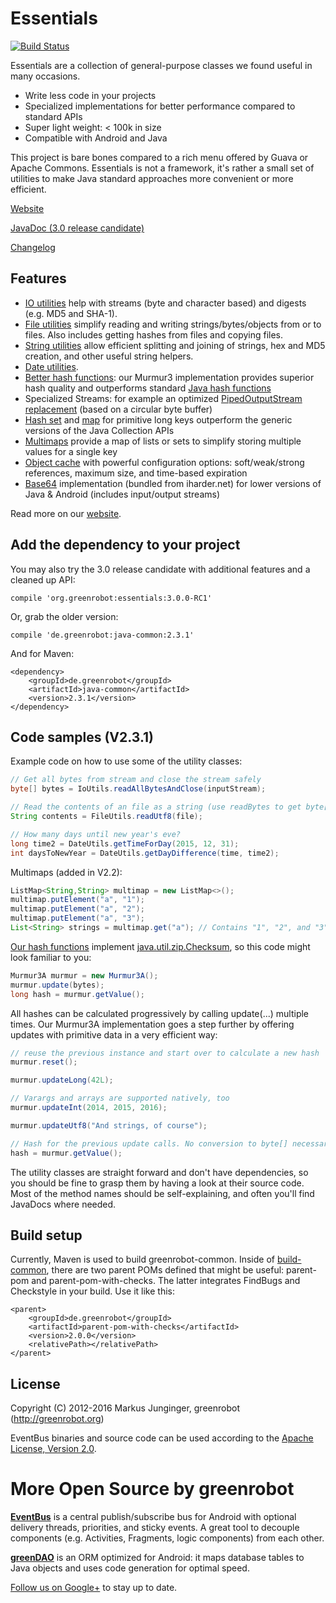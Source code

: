 # Essentials

[![Build Status](https://travis-ci.org/greenrobot/essentials.svg?branch=master)](https://travis-ci.org/greenrobot/essentials) 

Essentials are a collection of general-purpose classes we found useful in many occasions.

- Write less code in your projects
- Specialized implementations for better performance compared to standard APIs
- Super light weight: < 100k in size
- Compatible with Android and Java

This project is bare bones compared to a rich menu offered by Guava or Apache Commons. Essentials is not a framework, it's rather a small set of utilities to make Java standard approaches more convenient or more efficient.

[Website][1]

[JavaDoc (3.0 release candidate)](http://greenrobot.org/files/essentials/javadoc/3.0/)

[Changelog][13]

## Features

- [IO utilities][2] help with streams (byte and character based) and digests (e.g. MD5 and SHA-1).
- [File utilities][3] simplify reading and writing strings/bytes/objects from or to files. Also includes getting hashes from files and copying files.
- [String utilities][4] allow efficient splitting and joining of strings, hex and MD5 creation, and other useful string helpers.
- [Date utilities][5].
- [Better hash functions][12]: our Murmur3 implementation provides superior hash quality and outperforms standard [Java hash functions](web-resources/hash-functions-benchmark.pdf)
- Specialized Streams: for example an optimized [PipedOutputStream replacement][8] (based on a circular byte buffer)
- [Hash set][6] and [map][7] for primitive long keys outperform the generic versions of the Java Collection APIs
- [Multimaps][9] provide a map of lists or sets to simplify storing multiple values for a single key
- [Object cache][10] with powerful configuration options: soft/weak/strong references, maximum size, and time-based expiration
- [Base64][11] implementation (bundled from iharder.net) for lower versions of Java & Android (includes input/output streams)

Read more on our [website][14].

## Add the dependency to your project

You may also try the 3.0 release candidate with additional features and a cleaned up API:
 
    compile 'org.greenrobot:essentials:3.0.0-RC1'

Or, grab the older version:

    compile 'de.greenrobot:java-common:2.3.1'

And for Maven:
    
    <dependency>
        <groupId>de.greenrobot</groupId>
        <artifactId>java-common</artifactId>
        <version>2.3.1</version>
    </dependency>

## Code samples (V2.3.1)

Example code on how to use some of the utility classes: 

```Java
// Get all bytes from stream and close the stream safely
byte[] bytes = IoUtils.readAllBytesAndClose(inputStream);

// Read the contents of an file as a string (use readBytes to get byte[])
String contents = FileUtils.readUtf8(file);

// How many days until new year's eve?
long time2 = DateUtils.getTimeForDay(2015, 12, 31);
int daysToNewYear = DateUtils.getDayDifference(time, time2);
```

Multimaps (added in V2.2):
```Java
ListMap<String,String> multimap = new ListMap<>();
multimap.putElement("a", "1");
multimap.putElement("a", "2");
multimap.putElement("a", "3");
List<String> strings = multimap.get("a"); // Contains "1", "2", and "3"
```

[Our hash functions][12] implement [java.util.zip.Checksum](http://docs.oracle.com/javase/8/docs/api/java/util/zip/Checksum.html), so this code might look familiar to you:

```Java
Murmur3A murmur = new Murmur3A();
murmur.update(bytes);
long hash = murmur.getValue();
```

All hashes can be calculated progressively by calling update(...) multiple times. Our Murmur3A implementation goes a step further by offering updates with primitive data in a very efficient way:
```Java
// reuse the previous instance and start over to calculate a new hash
murmur.reset();

murmur.updateLong(42L);

// Varargs and arrays are supported natively, too  
murmur.updateInt(2014, 2015, 2016);

murmur.updateUtf8("And strings, of course");

// Hash for the previous update calls. No conversion to byte[] necessary.
hash = murmur.getValue();
```
 
The utility classes are straight forward and don't have dependencies, so you should be fine to grasp them by having a look at their source code. Most of the method names should be self-explaining, and often you'll find JavaDocs where needed.

## Build setup

Currently, Maven is used to build greenrobot-common. Inside of [build-common](build-common), there are two parent POMs defined that might be useful: parent-pom and parent-pom-with-checks. The latter integrates FindBugs and Checkstyle in your build. Use it like this: 

    <parent>
        <groupId>de.greenrobot</groupId>
        <artifactId>parent-pom-with-checks</artifactId>
        <version>2.0.0</version>
        <relativePath></relativePath>
    </parent>

## License

Copyright (C) 2012-2016 Markus Junginger, greenrobot (http://greenrobot.org)

EventBus binaries and source code can be used according to the [Apache License, Version 2.0](LICENSE).

# More Open Source by greenrobot

[__EventBus__](https://github.com/greenrobot/EventBus) is a central publish/subscribe bus for Android with optional delivery threads, priorities, and sticky events. A great tool to decouple components (e.g. Activities, Fragments, logic components) from each other. 
 
[__greenDAO__](https://github.com/greenrobot/greenDAO) is an ORM optimized for Android: it maps database tables to Java objects and uses code generation for optimal speed.

[Follow us on Google+](https://plus.google.com/b/114381455741141514652/+GreenrobotDe/posts) to stay up to date.


[1]: http://greenrobot.org/essentials
[2]: java-essentials/src/main/java/org/greenrobot/essentials/io/IoUtils.java
[3]: java-essentials/src/main/java/org/greenrobot/essentials/io/FileUtils.java
[4]: java-essentials/src/main/java/org/greenrobot/essentials/StringUtils.java
[5]: java-essentials/src/main/java/org/greenrobot/essentials/DateUtils.java
[6]: java-essentials/src/main/java/org/greenrobot/essentials/collections/LongHashSet.java
[7]: java-essentials/src/main/java/org/greenrobot/essentials/collections/LongHashMap.java
[8]: java-essentials/src/main/java/org/greenrobot/essentials/io/PipelineOutputStream.java
[9]: java-essentials/src/main/java/org/greenrobot/essentials/collections/Multimap.java
[10]: java-essentials/src/main/java/org/greenrobot/essentials/ObjectCache.java
[11]: java-essentials/src/main/java/org/greenrobot/essentials/Base64.java
[12]: http://greenrobot.org/essentials/features/performant-hash-functions-for-java/
[13]: http://greenrobot.org/essentials/changelog
[14]: http://greenrobot.org/essentials/features
